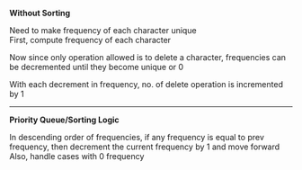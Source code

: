 **Without Sorting**

Need to make frequency of each character unique
<br>First, compute frequency of each character

Now since only operation allowed is to delete a character, frequencies can be decremented until they become unique or 0

With each decrement in frequency, no. of delete operation is incremented by 1

----

**Priority Queue/Sorting Logic**

In descending order of frequencies, if any frequency is equal to prev frequency, then decrement the current frequency by 1 and move forward
<br>Also, handle cases with 0 frequency
